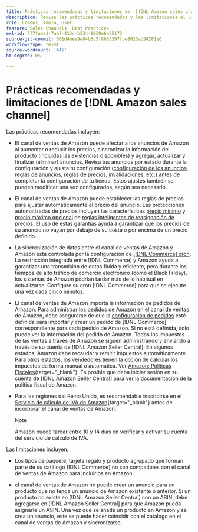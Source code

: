 ```yaml
---
title: Prácticas recomendadas y limitaciones de  [!DNL Amazon sales channel]
description: Revise las prácticas recomendadas y las limitaciones al usar el canal de ventas de Amazon para Adobe Commerce y Magento Open Source.
role: Leader, Admin, User
feature: Sales Channels, Best Practices
exl-id: 7f7faae1-7aa7-413c-b534-1039e6a35173
source-git-commit: 801d4eee9e84b5c5f8b53397fbe8023ad54281e6
workflow-type: tm+mt
source-wordcount: '445'
ht-degree: 0%

---
```


# Prácticas recomendadas y limitaciones de [!DNL Amazon sales channel]

Las prácticas recomendadas incluyen:

- El canal de ventas de Amazon puede afectar a los anuncios de Amazon al aumentar o reducir los precios, sincronizar la información del producto (incluidas las existencias disponibles) y agregar, actualizar y finalizar (eliminar) anuncios. Revisa tus anuncios por estado durante la configuración y ajusta tu configuración ([configuración de los anuncios](./listing-settings.md), [reglas de anuncios](./listing-rules.md), [reglas de precios](./pricing-products.md), [invalidaciones](./overrides.md), etc.) antes de completar la configuración de tu tienda. Estos ajustes también se pueden modificar una vez configurados, según sea necesario.

- El canal de ventas de Amazon puede establecer las reglas de precios para ajustar automáticamente el precio del anuncio. Las protecciones automatizadas de precios incluyen las características [precio mínimo](./floor-price.md) y [precio máximo opcional](./optional-ceiling-price.md) de [reglas inteligentes de reasignación de precios](./intelligent-repricing-rules.md). El uso de estas garantías ayuda a garantizar que los precios de su anuncio no vayan por debajo de su coste o por encima de un precio definido.

- La sincronización de datos entre el canal de ventas de Amazon y Amazon está controlada por la configuración de [[!DNL Commerce] cron](https://experienceleague.adobe.com/docs/commerce-admin/systems/tools/cron.html). La restricción integrada entre [!DNL Commerce] y Amazon ayuda a garantizar una transmisión de datos fluida y eficiente, pero durante los tiempos de alto tráfico de comercio electrónico (como el Black Friday), los sistemas de Amazon podrían tardar más de lo habitual en actualizarse. Configure su cron [!DNL Commerce] para que se ejecute una vez cada cinco minutos.

- El canal de ventas de Amazon importa la información de pedidos de Amazon. Para administrar los pedidos de Amazon en el canal de ventas de Amazon, debe asegurarse de que la [configuración de pedidos](./order-settings.md) esté definida para importar y crear un pedido de [!DNL Commerce] correspondiente para cada pedido de Amazon. Si no está definida, solo puede ver la información del pedido de Amazon. Todos los impuestos de las ventas a través de Amazon se siguen administrando y enviando a través de su cuenta de [!DNL Amazon Seller Central]. En algunos estados, Amazon debe recaudar y remitir impuestos automáticamente. Para otros estados, los vendedores tienen la opción de calcular los impuestos de forma manual o automática. Ver [Amazon: Políticas Fiscales](https://sellercentral.amazon.com/gp/help/external/help.html?itemID=200405820&amp;language=en_US/){target="_blank"}. Es posible que deba iniciar sesión en su cuenta de [!DNL Amazon Seller Central] para ver la documentación de la política fiscal de Amazon.

- Para las regiones del Reino Unido, es recomendable inscribirse en el [Servicio de cálculo de IVA de Amazon](https://sell.amazon.co.uk/learn/vat-resources/){target="_blank"} antes de incorporar el canal de ventas de Amazon.

  >[!NOTE]
  >
  >Amazon puede tardar entre 10 y 14 días en verificar y activar su cuenta del servicio de cálculo de IVA.

Las limitaciones incluyen:

- Los tipos de paquete, tarjeta regalo y producto agrupado que forman parte de su catálogo [!DNL Commerce] no son compatibles con el canal de ventas de Amazon para incluirlos en Amazon.

- el canal de ventas de Amazon no puede crear un anuncio para un producto que no tenga un anuncio de Amazon existente o anterior. Si un producto no existe en [!DNL Amazon Seller Central] con un ASIN, debe agregarse en [!DNL Amazon Seller Central] para que Amazon pueda asignarle un ASIN. Una vez que se añade un producto en Amazon y se crea un anuncio, este se puede hacer coincidir con el catálogo en el canal de ventas de Amazon y sincronizarse.
